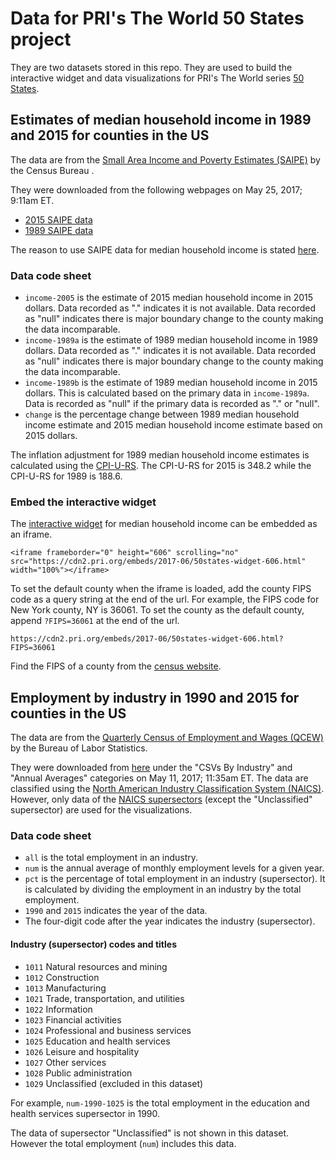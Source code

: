 # Data for PRI's The World 50 States project

They are two datasets stored in this repo. They are used to build the interactive widget and data visualizations for PRI's The World series [50 States](link).

## Estimates of median household income in 1989 and 2015 for counties in the US

The data are from the [Small Area Income and Poverty Estimates (SAIPE)](https://www.census.gov/did/www/saipe/index.html) by the Census Bureau . 

They were downloaded from the following webpages on May 25, 2017; 9:11am ET.
* [2015 SAIPE data](https://www.census.gov/did/www/saipe/data/statecounty/data/2015.html)
* [1989 SAIPE data](https://www.census.gov/did/www/saipe/downloads/estmod89/)

The reason to use SAIPE data for median household income is stated [here](https://www.census.gov/topics/income-poverty/guidance/data-sources.html).

### Data code sheet
* `income-2005` is the estimate of 2015 median household income in 2015 dollars. Data recorded as "." indicates it is not available. Data recorded as "null" indicates there is major boundary change to the county making the data incomparable.
* `income-1989a` is the estimate of 1989 median household income in 1989 dollars. Data recorded as "." indicates it is not available. Data recorded as "null" indicates there is major boundary change to the county making the data incomparable.
* `income-1989b` is the estimate of 1989 median household income in 2015 dollars. This is calculated based on the primary data in `income-1989a`. Data is recorded as "null" if the primary data is recorded as "." or "null".
* `change` is the percentage change between 1989 median household income estimate and 2015 median household income estimate based on 2015 dollars.

The inflation adjustment for 1989 median household income estimates is calculated using the [CPI-U-RS](https://www.census.gov/topics/income-poverty/income/guidance/current-vs-constant-dollars.html). The CPI-U-RS for 2015 is 348.2 while the CPI-U-RS for 1989 is 188.6.

### Embed the interactive widget

The [interactive widget](https://cdn2.pri.org/embeds/2017-06/50states-widget-606.html) for median household income can be embedded as an iframe.

```
<iframe frameborder="0" height="606" scrolling="no" src="https://cdn2.pri.org/embeds/2017-06/50states-widget-606.html" width="100%"></iframe>
```

To set the default county when the iframe is loaded, add the county FIPS code as a query string at the end of the url.
For example, the FIPS code for New York county, NY is 36061. To set the county as the default county, append `?FIPS=36061` at the end of the url.

```
https://cdn2.pri.org/embeds/2017-06/50states-widget-606.html?FIPS=36061
```

Find the FIPS of a county from the [census website](https://www.census.gov/geo/reference/codes/cou.html). 

## Employment by industry in 1990 and 2015 for counties in the US 

The data are from the [Quarterly Census of Employment and Wages (QCEW)](https://www.bls.gov/cew/) by the Bureau of Labor Statistics. 

They were downloaded from [here](https://www.bls.gov/cew/datatoc.htm#NAICS_BASED) under the "CSVs By Industry" and "Annual Averages" categories on May 11, 2017; 11:35am ET. The data are classified using the [North American Industry Classification System (NAICS)](https://www.census.gov/eos/www/naics/). However, only data of the [NAICS supersectors](https://data.bls.gov/cew/doc/titles/industry/industry_titles.htm) (except the "Unclassified" supersector) are used for the visualizations.

### Data code sheet
* `all` is the total employment in an industry.
* `num` is the annual average of monthly employment levels for a given year.
* `pct` is the percentage of total employment in an industry (supersector). It is calculated by dividing the employment in an industry by the total employment.
* `1990` and `2015` indicates the year of the data.
* The four-digit code after the year indicates the industry (supersector). 

#### Industry (supersector) codes and titles
* `1011` Natural resources and mining
* `1012` Construction
* `1013` Manufacturing
* `1021` Trade, transportation, and utilities
* `1022` Information
* `1023` Financial activities
* `1024` Professional and business services
* `1025` Education and health services
* `1026` Leisure and hospitality
* `1027` Other services
* `1028` Public administration
* `1029` Unclassified (excluded in this dataset)

For example, `num-1990-1025` is the total employment in the education and health services supersector in 1990.

The data of supersector "Unclassified" is not shown in this dataset. However the total employment (`num`) includes this data.
